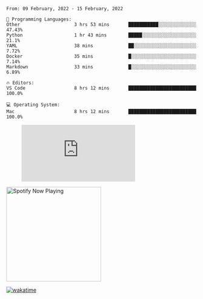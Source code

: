 <!--START_SECTION:waka-->
```text
From: 09 February, 2022 - 15 February, 2022

💬 Programming Languages: 
Other                    3 hrs 53 mins       ███████████░░░░░░░░░░░░░░   47.43% 
Python                   1 hr 43 mins        █████░░░░░░░░░░░░░░░░░░░░   21.1% 
YAML                     38 mins             ██░░░░░░░░░░░░░░░░░░░░░░░   7.72% 
Docker                   35 mins             █░░░░░░░░░░░░░░░░░░░░░░░░   7.14% 
Markdown                 33 mins             █░░░░░░░░░░░░░░░░░░░░░░░░   6.89%

🔥 Editors: 
VS Code                  8 hrs 12 mins       █████████████████████████   100.0%

💻 Operating System: 
Mac                      8 hrs 12 mins       █████████████████████████   100.0%

```


<!--END_SECTION:waka-->

<figure><embed src="https://wakatime.com/share/@gregnrobinson/001c6d31-0c95-44f9-b6d7-9fd705354f62.svg"></embed></figure>

[<img src="https://spotify-playing-gregnrobinson.vercel.app/api/spotify/?background_color=transparent&border_color=transparent" alt="Spotify Now Playing" width="250" />](https://open.spotify.com/user/gregnrobinson-ca)

[![wakatime](https://wakatime.com/badge/user/37718f76-572e-4513-b2c5-41c4d93d287a.svg)](https://wakatime.com/@37718f76-572e-4513-b2c5-41c4d93d287a)



